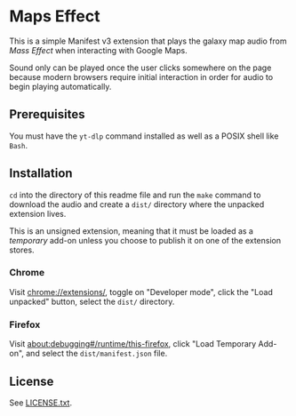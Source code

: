 Maps Effect
===========

This is a simple Manifest v3 extension that plays the galaxy map audio from *Mass Effect* when interacting with Google Maps.

Sound only can be played once the user clicks somewhere on the page because modern browsers require initial interaction in order for audio to begin playing automatically.

## Prerequisites

You must have the `yt-dlp` command installed as well as a POSIX shell like `Bash`.

## Installation

`cd` into the directory of this readme file and run the `make` command to download the audio and create a `dist/` directory where the unpacked extension lives.

This is an unsigned extension, meaning that it must be loaded as a *temporary* add-on unless you choose to publish it on one of the extension stores.

### Chrome

Visit [chrome://extensions/](chrome://extensions/), toggle on "Developer mode", click the "Load unpacked" button, select the `dist/` directory.

### Firefox

Visit [about:debugging#/runtime/this-firefox](about:debugging#/runtime/this-firefox), click "Load Temporary Add-on", and select the `dist/manifest.json` file.

## License

See [LICENSE.txt](LICENSE.txt).
